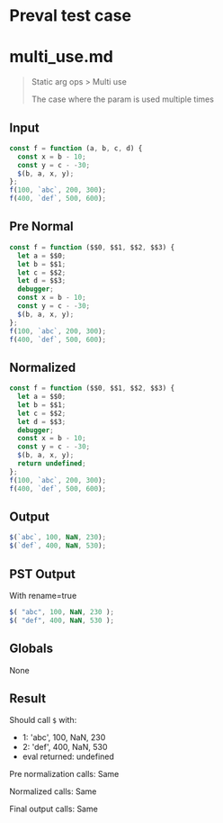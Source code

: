 # Preval test case

# multi_use.md

> Static arg ops > Multi use
>
> The case where the param is used multiple times

## Input

`````js filename=intro
const f = function (a, b, c, d) {
  const x = b - 10;
  const y = c - -30;
  $(b, a, x, y);
};
f(100, `abc`, 200, 300);
f(400, `def`, 500, 600);
`````

## Pre Normal


`````js filename=intro
const f = function ($$0, $$1, $$2, $$3) {
  let a = $$0;
  let b = $$1;
  let c = $$2;
  let d = $$3;
  debugger;
  const x = b - 10;
  const y = c - -30;
  $(b, a, x, y);
};
f(100, `abc`, 200, 300);
f(400, `def`, 500, 600);
`````

## Normalized


`````js filename=intro
const f = function ($$0, $$1, $$2, $$3) {
  let a = $$0;
  let b = $$1;
  let c = $$2;
  let d = $$3;
  debugger;
  const x = b - 10;
  const y = c - -30;
  $(b, a, x, y);
  return undefined;
};
f(100, `abc`, 200, 300);
f(400, `def`, 500, 600);
`````

## Output


`````js filename=intro
$(`abc`, 100, NaN, 230);
$(`def`, 400, NaN, 530);
`````

## PST Output

With rename=true

`````js filename=intro
$( "abc", 100, NaN, 230 );
$( "def", 400, NaN, 530 );
`````

## Globals

None

## Result

Should call `$` with:
 - 1: 'abc', 100, NaN, 230
 - 2: 'def', 400, NaN, 530
 - eval returned: undefined

Pre normalization calls: Same

Normalized calls: Same

Final output calls: Same

